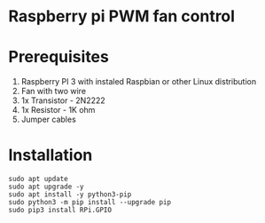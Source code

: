 # Raspberry pi PWM fan control

# Prerequisites
1. Raspberry PI 3 with instaled Raspbian or other Linux distribution
2. Fan with two wire
3. 1x Transistor - 2N2222
4. 1x Resistor - 1K ohm
5. Jumper cables

# Installation

```shell
sudo apt update
sudo apt upgrade -y
sudo apt install -y python3-pip
sudo python3 -m pip install --upgrade pip
sudo pip3 install RPi.GPIO
```
